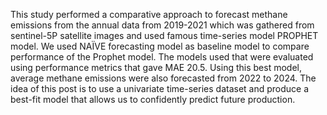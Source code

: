 This study performed a comparative approach to forecast methane emissions from the annual data from 2019-2021 which was gathered from sentinel-5P satellite images and used famous time-series model PROPHET model. We used NAÏVE forecasting model as baseline model to compare performance of the Prophet model. The models used that were evaluated using performance metrics that gave MAE 20.5. Using this best model, average methane emissions were also forecasted from 2022 to 2024. The idea of this post is to use a univariate time-series dataset and produce a best-fit model that allows us to confidently predict future production.
